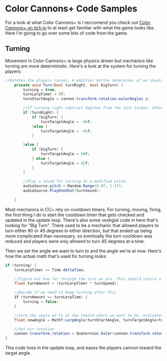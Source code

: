 # Color Cannons+ Code Samples

For a look at what Color Cannons+ is I reccomend you check out [Color Cannons+ on itch.io](https://symptomatic.itch.io/color-cannons) to at least get familiar with what the game looks like. Here I'm going to go over some bits of code from the game.

## Turning

Movement in Color Cannons+ is large physics driven but mechanics like turning are more deterministic. Here's a look at the system for turning the players:

```C#
//Rotates the players cannon. A modifier button determines of we should turn 90 or 45 degrees
    private void Turn(bool turnRight, bool bigTurn) {
        turning = true;
        turnLerpTimer = 0f;
        turnStartAngle = cannon.transform.rotation.eulerAngles.z;

        //If turning right subtract degrees from the turn target, otherwise add.
        if (turnRight) {
            if (bigTurn) {
                turnTargetAngle = -90f;
            }else {
                turnTargetAngle = -45f;
            }

        }else {
            if (bigTurn) {
                turnTargetAngle = 90f;
            } else {
                turnTargetAngle = 45f;
            }
        }

        //Play a sound for turning at a modified pitch.
        audioSource.pitch = Random.Range(0.8f, 1.2f);
        audioSource.PlayOneShot(turnSound);
        
    }
```
Most mechanics in CC+ rely on cooldown timers. For turning, moving, firing, the first thing I do is start the cooldown timer that gets checked and updated in the update loop. There's also some vestigial code in here that's looking for "Big Turn". There used to be a mechanic that allowed players to turn either 90 or 45 degrees in either direction, but that ended up being more complicated than necessary, so eventually the turn cooldown was reduced and players were only allowed to turn 45 degrees at a time.

Then we set the angle we want to turn to and the angle we're at now. Here's how the actual math that's used for turning looks:
```C#
if (turning) {
    turnLerpTimer += Time.deltaTime;

    //Figure out how far through the turn we are. This should return a number <= the time it takes to turn.
    float turnAmount = (turnLerpTimer * turnSpeed);

    //Decide if we need to keep turning after this
    if (turnAmount >= turnLerpTime) {
        turning = false;
    }

    //Lerp the angle we're at now toward where we want to be, evaluated on a curve to smooth out the motion
    float newAngle = Mathf.LerpAngle(turnStartAngle, turnTargetAngle+turnStartAngle, turnCurve.Evaluate(turnAmount / turnLerpTime));

    //Set our rotation
    cannon.transform.rotation = Quaternion.Euler(cannon.transform.rotation.eulerAngles.x, cannon.transform.rotation.eulerAngles.y, newAngle);
}
```
This code lives in the update loop, and eases the players cannon toward the target angle.
